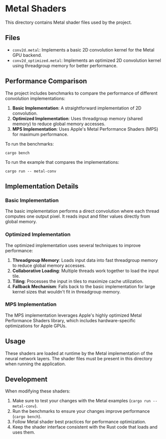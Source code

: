 # Metal Shaders

This directory contains Metal shader files used by the project.

## Files

- `conv2d.metal`: Implements a basic 2D convolution kernel for the Metal GPU backend.
- `conv2d_optimized.metal`: Implements an optimized 2D convolution kernel using threadgroup memory for better performance.

## Performance Comparison

The project includes benchmarks to compare the performance of different convolution implementations:

1. **Basic Implementation**: A straightforward implementation of 2D convolution.
2. **Optimized Implementation**: Uses threadgroup memory (shared memory) to reduce global memory accesses.
3. **MPS Implementation**: Uses Apple's Metal Performance Shaders (MPS) for maximum performance.

To run the benchmarks:

```
cargo bench
```

To run the example that compares the implementations:

```
cargo run -- metal-conv
```

## Implementation Details

### Basic Implementation

The basic implementation performs a direct convolution where each thread computes one output pixel. It reads input and filter values directly from global memory.

### Optimized Implementation

The optimized implementation uses several techniques to improve performance:

1. **Threadgroup Memory**: Loads input data into fast threadgroup memory to reduce global memory accesses.
2. **Collaborative Loading**: Multiple threads work together to load the input tile.
3. **Tiling**: Processes the input in tiles to maximize cache utilization.
4. **Fallback Mechanism**: Falls back to the basic implementation for large kernel sizes that wouldn't fit in threadgroup memory.

### MPS Implementation

The MPS implementation leverages Apple's highly optimized Metal Performance Shaders library, which includes hardware-specific optimizations for Apple GPUs.

## Usage

These shaders are loaded at runtime by the Metal implementation of the neural network layers.
The shader files must be present in this directory when running the application.

## Development

When modifying these shaders:

1. Make sure to test your changes with the Metal examples (`cargo run -- metal-conv`).
2. Run the benchmarks to ensure your changes improve performance (`cargo bench`).
3. Follow Metal shader best practices for performance optimization.
4. Keep the shader interface consistent with the Rust code that loads and uses them. 